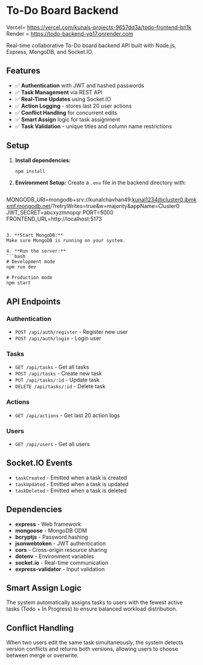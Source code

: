# To-Do Board Backend
Vercel= https://vercel.com/kunals-projects-9657dd3a/todo-frontend-bn1k
Render = https://todo-backend-yq17.onrender.com

Real-time collaborative To-Do board backend API built with Node.js, Express, MongoDB, and Socket.IO.

## Features

- ✅ **Authentication** with JWT and hashed passwords
- ✅ **Task Management** via REST API
- ✅ **Real-Time Updates** using Socket.IO
- ✅ **Action Logging** - stores last 20 user actions
- ✅ **Conflict Handling** for concurrent edits
- ✅ **Smart Assign** logic for task assignment
- ✅ **Task Validation** - unique titles and column name restrictions

## Setup

1. **Install dependencies:**
   ```bash
   npm install
   ```

2. **Environment Setup:**
   Create a `.env` file in the backend directory with:
   ```
 MONGODB_URI=mongodb+srv://kunalchavhan49:kunal1234@cluster0.jbmkxmf.mongodb.net/?retryWrites=true&w=majority&appName=Cluster0
JWT_SECRET=abcxyzmnopqr
PORT=5000
FRONTEND_URL=http://localhost:5173
   ```

3. **Start MongoDB:**
   Make sure MongoDB is running on your system.

4. **Run the server:**
   ```bash
   # Development mode
   npm run dev
   
   # Production mode
   npm start
   ```

## API Endpoints

### Authentication
- `POST /api/auth/register` - Register new user
- `POST /api/auth/login` - Login user

### Tasks
- `GET /api/tasks` - Get all tasks
- `POST /api/tasks` - Create new task
- `PUT /api/tasks/:id` - Update task
- `DELETE /api/tasks/:id` - Delete task

### Actions
- `GET /api/actions` - Get last 20 action logs

### Users
- `GET /api/users` - Get all users

## Socket.IO Events

- `taskCreated` - Emitted when a task is created
- `taskUpdated` - Emitted when a task is updated
- `taskDeleted` - Emitted when a task is deleted

## Dependencies

- **express** - Web framework
- **mongoose** - MongoDB ODM
- **bcryptjs** - Password hashing
- **jsonwebtoken** - JWT authentication
- **cors** - Cross-origin resource sharing
- **dotenv** - Environment variables
- **socket.io** - Real-time communication
- **express-validator** - Input validation

## Smart Assign Logic

The system automatically assigns tasks to users with the fewest active tasks (Todo + In Progress) to ensure balanced workload distribution.

## Conflict Handling

When two users edit the same task simultaneously, the system detects version conflicts and returns both versions, allowing users to choose between merge or overwrite. 
